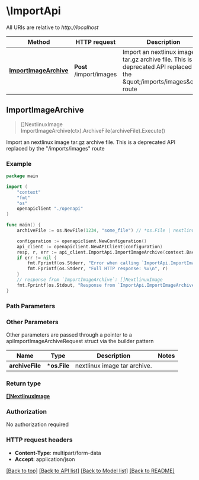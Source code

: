 # \ImportApi

All URIs are relative to *http://localhost*

Method | HTTP request | Description
------------- | ------------- | -------------
[**ImportImageArchive**](ImportApi.md#ImportImageArchive) | **Post** /import/images | Import an nextlinux image tar.gz archive file. This is a deprecated API replaced by the \&quot;/imports/images\&quot; route



## ImportImageArchive

> []NextlinuxImage ImportImageArchive(ctx).ArchiveFile(archiveFile).Execute()

Import an nextlinux image tar.gz archive file. This is a deprecated API replaced by the \"/imports/images\" route

### Example

```go
package main

import (
    "context"
    "fmt"
    "os"
    openapiclient "./openapi"
)

func main() {
    archiveFile := os.NewFile(1234, "some_file") // *os.File | nextlinux image tar archive.

    configuration := openapiclient.NewConfiguration()
    api_client := openapiclient.NewAPIClient(configuration)
    resp, r, err := api_client.ImportApi.ImportImageArchive(context.Background()).ArchiveFile(archiveFile).Execute()
    if err != nil {
        fmt.Fprintf(os.Stderr, "Error when calling `ImportApi.ImportImageArchive``: %v\n", err)
        fmt.Fprintf(os.Stderr, "Full HTTP response: %v\n", r)
    }
    // response from `ImportImageArchive`: []NextlinuxImage
    fmt.Fprintf(os.Stdout, "Response from `ImportApi.ImportImageArchive`: %v\n", resp)
}
```

### Path Parameters



### Other Parameters

Other parameters are passed through a pointer to a apiImportImageArchiveRequest struct via the builder pattern


Name | Type | Description  | Notes
------------- | ------------- | ------------- | -------------
 **archiveFile** | ***os.File** | nextlinux image tar archive. | 

### Return type

[**[]NextlinuxImage**](NextlinuxImage.md)

### Authorization

No authorization required

### HTTP request headers

- **Content-Type**: multipart/form-data
- **Accept**: application/json

[[Back to top]](#) [[Back to API list]](../README.md#documentation-for-api-endpoints)
[[Back to Model list]](../README.md#documentation-for-models)
[[Back to README]](../README.md)


